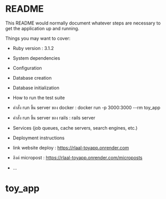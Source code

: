 # README

This README would normally document whatever steps are necessary to get the
application up and running.

Things you may want to cover:

* Ruby version : 3.1.2

* System dependencies

* Configuration

* Database creation

* Database initialization

* How to run the test suite
* คำสั่ง run ขึ้น server ของ docker : docker run -p 3000:3000 --rm toy_app
* คำสั่ง run ขึ้น server ของ rails : rails server

* Services (job queues, cache servers, search engines, etc.)

* Deployment instructions
* link website deploy : https://rlaal-toyapp.onrender.com
* ลิงค์ micropost : https://rlaal-toyapp.onrender.com/microposts
* ...
# toy_app
